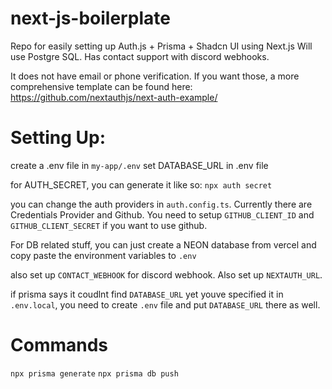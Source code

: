 # next-js-boilerplate
 Repo for easily setting up Auth.js + Prisma + Shadcn UI using Next.js
 Will use Postgre SQL.
 Has contact support with discord webhooks.

 It does not have email or phone verification. If you want those, a more comprehensive template can be found here: https://github.com/nextauthjs/next-auth-example/ 


# Setting Up:
create a .env file in `my-app/.env`
set DATABASE_URL in .env file

for AUTH_SECRET, you can generate it like so: `npx auth secret`

you can change the auth providers in `auth.config.ts`.
Currently there are Credentials Provider and Github. You need to setup `GITHUB_CLIENT_ID` and `GITHUB_CLIENT_SECRET` if you want to use github.

For DB related stuff, you can just create a NEON database from vercel and copy paste the environment variables to `.env`

also set up `CONTACT_WEBHOOK` for discord webhook.
Also set up `NEXTAUTH_URL`. 

if prisma says it coudlnt find `DATABASE_URL` yet youve specified it in `.env.local`, you need to create `.env` file and put `DATABASE_URL` there as well.

# Commands

`npx prisma generate`
`npx prisma db push`
